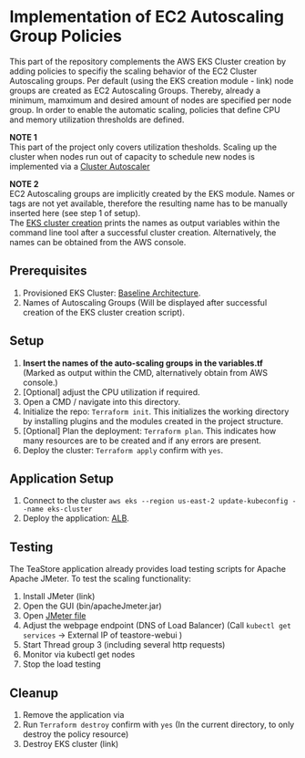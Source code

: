 # Implementation of EC2 Autoscaling Group Policies

This part of the repository complements the AWS EKS Cluster creation by adding policies to specifiy the scaling behavior of the EC2 Cluster Autoscaling groups. Per default (using the EKS creation module - link) node groups are created as EC2 Autoscaling Groups. Thereby, already a minimum, mamximum and desired amount of nodes are specified per node group. In order to enable the automatic scaling, policies that define CPU and memory utilization thresholds are defined. 

**NOTE 1**  
This part of the project only covers utilization thesholds. Scaling up the cluster when nodes run out of capacity to schedule new nodes is implemented via a [Cluster Autoscaler](https://github.com/frankakn/reliability-deployment/tree/main/Deployment/Reliability/Autoscaling/ClusterAutoscaler)

**NOTE 2**   
EC2 Autoscaling groups are implicitly created by the EKS module. Names or tags are not yet available, therefore the resulting name has to be manually inserted here (see step 1 of setup).  
The [EKS cluster creation](https://github.com/frankakn/reliability-deployment/tree/main/Deployment/BaselineArchitecture) prints the names as output variables within the command line tool after a successful cluster creation. Alternatively, the names can be obtained from the AWS console.

## Prerequisites 

1. Provisioned EKS Cluster: [Baseline Architecture](https://github.com/frankakn/reliability-deployment/tree/main/Deployment/BaselineArchitecture).
2. Names of Autoscaling Groups (Will be displayed after successful creation of the EKS cluster creation script).

## Setup

1. **Insert the names of the auto-scaling groups in the variables.tf** (Marked as output within the CMD, alternatively obtain from AWS console.)
2. [Optional] adjust the CPU utilization if required. 
3. Open a CMD / navigate into this directory.
4. Initialize the repo: ``Terraform init``. This initializes the working directory by installing plugins and the modules created in the project structure. 
5. [Optional] Plan the deployment: ``Terraform plan``. This indicates how many resources are to be created and if any errors are present.
6. Deploy the cluster: ``Terraform apply`` confirm with ``yes``. 

## Application Setup

1. Connect to the cluster ``aws eks --region us-east-2 update-kubeconfig --name eks-cluster ``
2. Deploy the application: [ALB](https://github.com/frankakn/reliability-deployment/blob/main/Deployment/BaselineArchitecture/TeaStore/teastore-alb.yaml).

## Testing

The TeaStore application already provides load testing scripts for Apache Apache JMeter. To test the scaling functionality:
1. Install JMeter (link)
2. Open the GUI (bin/apacheJmeter.jar)
3. Open [JMeter file](https://github.com/frankakn/reliability-deployment/tree/main/Deployment/Reliability/GuardedIngress/JMeter)
4. Adjust the webpage endpoint (DNS of Load Balancer) (Call ``kubectl get services`` -> External IP of teastore-webui )
5. Start Thread group 3 (including several http requests)
6. Monitor via kubectl get nodes
7. Stop the load testing 

## Cleanup

1. Remove the application via 
2. Run ``Terraform destroy`` confirm with ``yes`` (In the current directory, to only destroy the policy resource)
3. Destroy EKS cluster (link)
